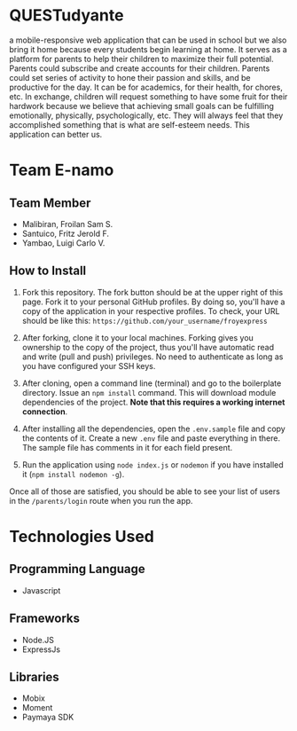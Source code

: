 # QUESTudyante

a mobile-responsive web application that can be used in school but we also bring it home because every students begin learning at home. It serves as a platform for parents to help their children to maximize their full potential. Parents could subscribe and create accounts for their children. Parents could set series of activity to hone their passion and skills, and be productive for the day. It can be for academics, for their health, for chores, etc. In exchange, children will request something to have some fruit for their hardwork because we believe that achieving small goals can be fulfilling emotionally, physically, psychologically, etc. They will always feel that they accomplished something that is what are self-esteem needs. This application can better us.

# Team E-namo

## Team Member

- Malibiran, Froilan Sam S.
- Santuico, Fritz Jerold F.
- Yambao, Luigi Carlo V.

## How to Install

1. Fork this repository. The fork button should be at the upper right of this page. Fork it to your personal GitHub profiles. By doing so, you'll have a copy of the application in your respective profiles. To check, your URL should be like this: `https://github.com/your_username/froyexpress`

2. After forking, clone it to your local machines. Forking gives you ownership to the copy of the project, thus you'll have automatic read and write (pull and push) privileges. No need to authenticate as long as you have configured your SSH keys.

3. After cloning, open a command line (terminal) and go to the boilerplate directory. Issue an `npm install` command. This will download module dependencies of the project. **Note that this requires a working internet connection**.

4. After installing all the dependencies, open the `.env.sample` file and copy the contents of it. Create a new `.env` file and paste everything in there. The sample file has comments in it for each field present.

5. Run the application using `node index.js` or `nodemon` if you have installed it (`npm install nodemon -g`).

Once all of those are satisfied, you should be able to see your list of users in the `/parents/login` route when you run the app.

# Technologies Used

## Programming Language

- Javascript

## Frameworks

- Node.JS
- ExpressJs

## Libraries

- Mobix
- Moment
- Paymaya SDK
